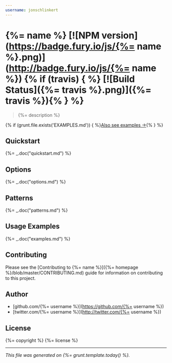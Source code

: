 ```yaml
---
username: jonschlinkert
---
```

# {%= name %} [![NPM version](https://badge.fury.io/js/{%= name %}.png)](http://badge.fury.io/js/{%= name %}) {% if (travis) { %} [![Build Status]({%= travis %}.png)]({%= travis %}){% } %}

> {%= description %}

{% if (grunt.file.exists('EXAMPLES.md')) { %}[Also see examples →](./EXAMPLES.md){% } %}
## Quickstart
{%= _.doc("quickstart.md") %}

## Options
{%= _.doc("options.md") %}

## Patterns
{%= _.doc("patterns.md") %}

## Usage Examples
{%= _.doc("examples.md") %}

## Contributing
Please see the [Contributing to {%= name %}]({%= homepage %}/blob/master/CONTRIBUTING.md) guide for information on contributing to this project.

## Author

+ [github.com/{%= username %}](https://github.com/{%= username %})
+ [twitter.com/{%= username %}](http://twitter.com/{%= username %})

## License
{%= copyright %}
{%= license %}

***

_This file was generated on {%= grunt.template.today() %}._
